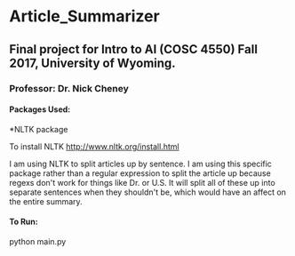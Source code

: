 # Article_Summarizer

## Final project for Intro to AI (COSC 4550) Fall 2017, University of Wyoming.

### Professor: Dr. Nick Cheney

#### Packages Used:

*NLTK package 

To install NLTK http://www.nltk.org/install.html

I am using NLTK to split articles up by sentence. I am using this specific package rather than 
a regular expression to split the article up because regexs don't work for things like Dr. or U.S.
It will split all of these up into separate sentences when they shouldn't be, which would have
an affect on the entire summary. 


#### To Run:

python main.py


